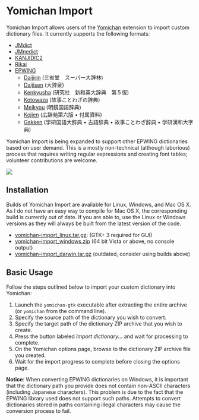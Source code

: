 # Yomichan Import #

Yomichan Import allows users of the [Yomichan](https://foosoft.net/projects/yomichan) extension to import custom dictionary files. It currently
supports the following formats:

*   [JMdict](http://www.edrdg.org/jmdict/edict_doc.html)
*   [JMnedict](http://www.edrdg.org/enamdict/enamdict_doc.html)
*   [KANJIDIC2](http://www.edrdg.org/kanjidic/kanjd2index.html)
*   [Rikai](https://www.polarcloud.com/getrcx/)
*   [EPWING](https://ja.wikipedia.org/wiki/EPWING)
    *   [Daijirin](https://en.wikipedia.org/wiki/Daijirin) (三省堂　スーパー大辞林)
    *   [Daijisen](https://en.wikipedia.org/wiki/Daijisen) (大辞泉)
    *   [Kenkyusha](https://en.wikipedia.org/wiki/Kenky%C5%ABsha%27s_New_Japanese-English_Dictionary) (研究社　新和英大辞典　第５版)
    *   [Kotowaza](http://www.web-nihongo.com/wn/dictionary/dic_21/d-index.html) (故事ことわざの辞典)
    *   [Meikyou](https://ja.wikipedia.org/wiki/%E6%98%8E%E9%8F%A1%E5%9B%BD%E8%AA%9E%E8%BE%9E%E5%85%B8) (明鏡国語辞典)
    *   [Kojien](https://ja.wikipedia.org/wiki/%E5%BA%83%E8%BE%9E%E8%8B%91) (広辞苑第六版 &bull; 付属資料)
    *   [Gakken](https://ja.wikipedia.org/wiki/%E5%AD%A6%E7%A0%94%E3%83%9B%E3%83%BC%E3%83%AB%E3%83%87%E3%82%A3%E3%83%B3%E3%82%B0%E3%82%B9) (学研国語大辞典 &bull; 古語辞典 &bull; 故事ことわざ辞典 &bull; 学研漢和大字典)

Yomichan Import is being expanded to support other EPWING dictionaries based on user demand. This is a mostly
non-technical (although laborious) process that requires writing regular expressions and creating font tables; volunteer
contributions are welcome.

![](https://foosoft.net/projects/yomichan-import/img/import.png)

## Installation ##

Builds of Yomichan Import are available for Linux, Windows, and Mac OS X. As I do not have an easy way to compile for
Mac OS X, the corresponding build is currently out of date. If you are able to, use the Linux or Windows versions as
they will always be built from the latest version of the code.

*   [yomichan-import\_linux.tar.gz](https://foosoft.net/projects/yomichan-import/dl/yomichan-import_linux.tar.gz): (GTK+ 3 required for GUI)
*   [yomichan-import\_windows.zip](https://foosoft.net/projects/yomichan-import/dl/yomichan-import_windows.zip) (64 bit Vista or above, no console output)
*   [yomichan-import\_darwin.tar.gz](https://foosoft.net/projects/yomichan-import/dl/yomichan-import_darwin.tar.gz) (outdated, consider using builds above)

## Basic Usage ##

Follow the steps outlined below to import your custom dictionary into Yomichan:

1.  Launch the `yomichan-gtk` executable after extracting the entire archive (or `yomichan` from the command line).
2.  Specify the source path of the dictionary you wish to convert.
3.  Specify the target path of the dictionary ZIP archive that you wish to create.
4.  Press the button labeled *Import dictionary...* and wait for processing to complete.
5.  On the Yomichan options page, browse to the dictionary ZIP archive file you created.
6.  Wait for the import progress to complete before closing the options page.

**Notice**: When converting EPWING dictionaries on Windows, it is important that the dictionary path you provide does
not contain non-ASCII characters (including Japanese characters). This problem is due to the fact that the EPWING
library used does not support such paths. Attempts to convert dictionaries stored in paths containing illegal characters
may cause the conversion process to fail.
